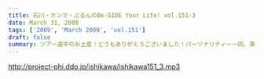 ```yaml
---
title: 石川・ホンマ・ぶるんのBe-SIDE Your Life! vol.151-3
date: March 31, 2009
tags: ['2009', 'March 2009', 'vol.151']
draft: false
summary: ツアー道中のお土産！どうもありがとうございました！パーソナリティー一同、美味しくいただきまいした！ホンマさんはその痩身からは想像がつかないくらい食いまくりだったらしく・・・NAMAE
---
```


http://project-phi.ddo.jp/ishikawa/ishikawa151_3.mp3